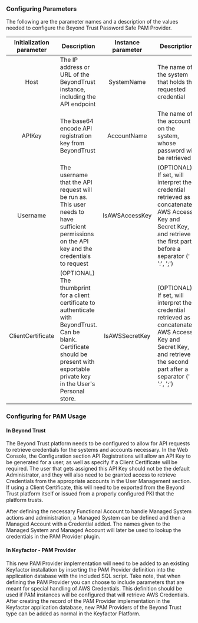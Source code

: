 ### Configuring Parameters
The following are the parameter names and a description of the values needed to configure the Beyond Trust Password Safe PAM Provider.

| Initialization parameter | Description | Instance parameter | Description |
| :---: | --- | :---: | --- |
| Host | The IP address or URL of the BeyondTrust instance, including the API endpoint | SystemName | The name of the system that holds the requested credential |
| APIKey | The base64 encode API registration key from BeyondTrust | AccountName | The name of the account on the system, whose password will be retrieved |
| Username | The username that the API request will be run as. This user needs to have sufficient permissions on the API key and the credentials to request | IsAWSAccessKey | (OPTIONAL) If set, will interpret the credential retrieved as a concatenated AWS Access Key and Secret Key, and retrieve the first part before a separator (' ', ':', ';') |
| ClientCertificate | (OPTIONAL) The thumbprint for a client certificate to authenticate with BeyondTrust. Can be blank. Certificate should be present with exportable private key in the User's Personal store. | IsAWSSecretKey | (OPTIONAL) If set, will interpret the credential retrieved as a concatenated AWS Access Key and Secret Key, and retrieve the second part after a separator (' ', ':', ';') |


### Configuring for PAM Usage
#### In Beyond Trust
The Beyond Trust platform needs to be configured to allow for API requests to retrieve credentials for the systems and accounts necessary.
In the Web Console, the Configuration section API Registrations will allow an API Key to be generated for a user, as well as specify if a Client Certificate will be required.
The user that gets assigned this API Key should not be the default Administrator, and they will also need to be granted access to retrieve Credentials from the appropriate accounts in the User Management section.
If using a Client Certificate, this will need to be exported from the Beyond Trust platform itself or issued from a properly configured PKI that the platform trusts.

After defining the necessary Functional Account to handle Managed System actions and administration, a Managed System can be defined and then a Managed Account with a Credential added.
The names given to the Managed System and Managed Account will later be used to lookup the credentials in the PAM Provider plugin.

#### In Keyfactor - PAM Provider
This new PAM Provider implementation will need to be added to an existing Keyfactor installation by inserting the PAM Provider definition into the application database with the included SQL script.
Take note, that when defining the PAM Provider you can choose to include parameters that are meant for special handling of AWS Credentials. This definition should be used if PAM instances will be configured that will retrieve AWS Credentials.
After creating the record of the PAM Provider implementation in the Keyfactor application database, new PAM Providers of the Beyond Trust type can be added as normal in the Keyfactor Platform.
